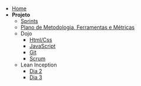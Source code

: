 - [Home](/)
- **Projeto**
  * [Sprints](Index/sprintsIndex.md)
  * [Plano de Metodologia, Ferramentas e Métricas](Project/methodology.md)
  * Dojo
    * [Html/Css](Dojos/html-css.md)
    * [JavaScript](Dojos/javascript.md)
    * [Git](Dojos/git.md)
    * [Scrum](Dojos/scrum.md)
  * Lean Inception
    * [Dia 2](LeanInception/dia2.md) 
    * [Dia 3](LeanInception/dia3.md) 
    